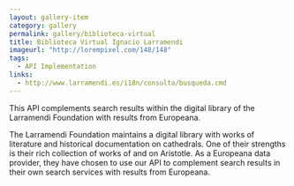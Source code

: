 ```yaml
---
layout: gallery-item
category: gallery
permalink: gallery/biblioteca-virtual
title: Biblioteca Virtual Ignacio Larramendi
imageurl: "http://lorempixel.com/148/148"
tags: 
  - API Implementation
links:
  - http://www.larramendi.es/i18n/consulta/busqueda.cmd
---
```


This API complements search results within the digital library of the Larramendi Foundation with results from Europeana.

The Larramendi Foundation maintains a digital library with works of literature and historical documentation on cathedrals. One of their strengths is their rich collection of works of and on Aristotle. As a Europeana data provider, they have chosen to use our API to complement search results in their own search services with results from Europeana.
